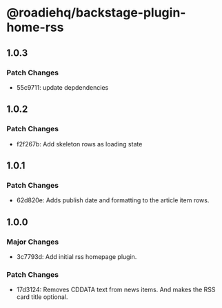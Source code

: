 # @roadiehq/backstage-plugin-home-rss

## 1.0.3

### Patch Changes

- 55c9711: update depdendencies

## 1.0.2

### Patch Changes

- f2f267b: Add skeleton rows as loading state

## 1.0.1

### Patch Changes

- 62d820e: Adds publish date and formatting to the article item rows.

## 1.0.0

### Major Changes

- 3c7793d: Add initial rss homepage plugin.

### Patch Changes

- 17d3124: Removes CDDATA text from news items. And makes the RSS card title optional.
